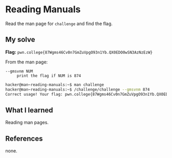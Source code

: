 # Reading Manuals
Read the man page for `challenge` and find the flag.

## My solve
**Flag:** `pwn.college{87Wgms46Cv0n7GmZuVpgO93n1Yb.QX0EDO0wSN3AzNzEzW}`

From the man page: 
```
--gmsvnm NUM
     print the flag if NUM is 874
```

```bash
hacker@man~reading-manuals:~$ man challenge
hacker@man~reading-manuals:~$ /challenge/challenge --gmsvnm 874
Correct usage! Your flag: pwn.college{87Wgms46Cv0n7GmZuVpgO93n1Yb.QX0EDO0wSN3AzNzEzW}
```

## What I learned
Reading man pages.

## References 
none.
